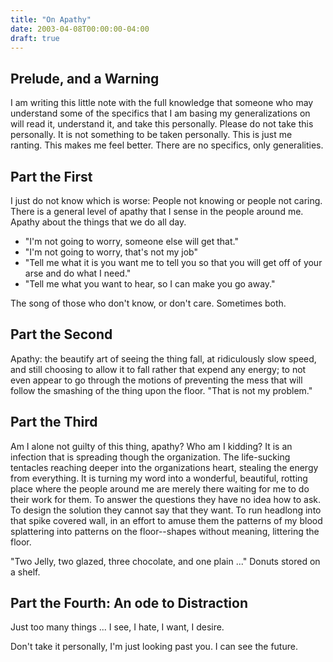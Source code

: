 ```yaml
---
title: "On Apathy"
date: 2003-04-08T00:00:00-04:00
draft: true
---
```


## Prelude, and a Warning

I am writing this little note with the full knowledge that someone who
may understand some of the specifics that I am basing my generalizations
on will read it, understand it, and take this personally. Please do not
take this personally. It is not something to be taken personally. This
is just me ranting. This makes me feel better. There are no specifics,
only generalities.

## Part the First

I just do not know which is worse: People not knowing or people not
caring. There is a general level of apathy that I sense in the people
around me. Apathy about the things that we do all day.

-   "I'm not going to worry, someone else will get that."
-   "I'm not going to worry, that's not my job"
-   "Tell me what it is you want me to tell you so that you will get off
    of your arse and do what I need."
-   "Tell me what you want to hear, so I can make you go away."

The song of those who don't know, or don't care. Sometimes both.

## Part the Second

Apathy: the beautify art of seeing the thing fall, at ridiculously slow
speed, and still choosing to allow it to fall rather that expend any
energy; to not even appear to go through the motions of preventing the
mess that will follow the smashing of the thing upon the floor. "That is
not my problem."

## Part the Third

Am I alone not guilty of this thing, apathy? Who am I kidding? It is an
infection that is spreading though the organization. The life-sucking
tentacles reaching deeper into the organizations heart, stealing the
energy from everything. It is turning my word into a wonderful,
beautiful, rotting place where the people around me are merely there
waiting for me to do their work for them. To answer the questions they
have no idea how to ask. To design the solution they cannot say that
they want. To run headlong into that spike covered wall, in an effort to
amuse them the patterns of my blood splattering into patterns on the
floor--shapes without meaning, littering the floor.

"Two Jelly, two glazed, three chocolate, and one plain ..." Donuts
stored on a shelf.

## Part the Fourth: An ode to Distraction

Just too many things ... I see, I hate, I want, I desire.

Don't take it personally, I'm just looking past you. I can see the
future.


